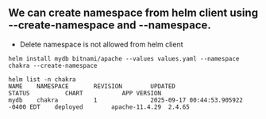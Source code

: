 ## We can create namespace from helm client using --create-namespace and --namespace.
- Delete namespace is not allowed from helm client
```
helm install mydb bitnami/apache --values values.yaml --namespace chakra --create-namespace

helm list -n chakra
NAME    NAMESPACE       REVISION        UPDATED                                 STATUS          CHART           APP VERSION
mydb    chakra          1               2025-09-17 00:44:53.905922 -0400 EDT    deployed        apache-11.4.29  2.4.65

```
